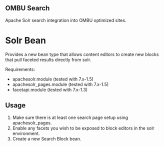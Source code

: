 OMBU Search
-----------

Apache Solr search integration into OMBU optimized sites.

Solr Bean
=========

Provides a new bean type that allows content editors to create new blocks that
pull faceted results directly from solr.

Requirements:

  - apachesolr.module (tested with 7.x-1.5)
  - apachesolr_pages.module (tested with 7.x-1.5)
  - facetapi.module (tested with 7.x-1.3)

Usage
-----

  1. Make sure there is at least one search page setup using apachesolr_pages.
  2. Enable any facets you wish to be exposed to block editors in the solr
     environment.
  3. Create a new Search Block bean.
